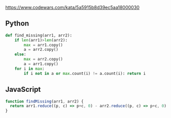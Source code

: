 https://www.codewars.com/kata/5a5915b8d39ec5aa18000030

## Python
```python
def find_missing(arr1, arr2):
    if len(arr1)>len(arr2):
        max = arr1.copy()
        a = arr2.copy()
    else:
        max = arr2.copy()
        a = arr1.copy()
    for i in max:
        if i not in a or max.count(i) != a.count(i): return i
```

## JavaScript
```js
function findMissing(arr1, arr2) {
  return arr1.reduce((p, c) => p+c, 0) - arr2.reduce((p, c) => p+c, 0)
}
```